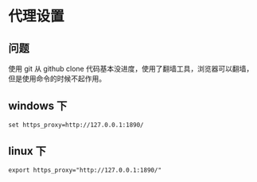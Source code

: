 # 代理设置

## 问题

使用 git 从 github clone 代码基本没进度，使用了翻墙工具，浏览器可以翻墙，但是使用命令的时候不起作用。

## windows 下

```
set https_proxy=http://127.0.0.1:1890/
```

## linux 下

```
export https_proxy="http://127.0.0.1:1890/"
```
